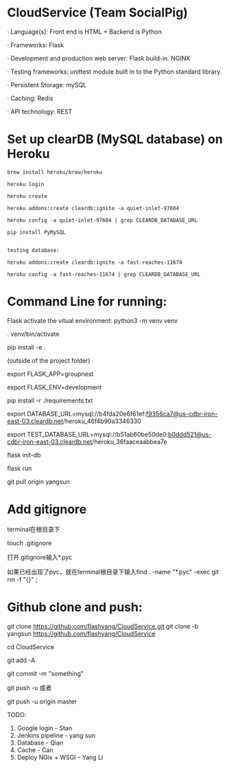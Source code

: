 # CloudService (Team SocialPig)

· Language(s): Front end is HTML + Backend is Python 
		     
· Frameworks: Flask

· Development and production web server:  Flask build-in. NGINX

· Testing frameworks: unittest module built in to the Python standard library. 

· Persistent Storage: mySQL

· Caching: Redis

· API technology: REST


# Set up clearDB (MySQL database) on Heroku
```shell
brew install heroku/brew/heroku

heroku login

heroku create

heroku addons:create cleardb:ignite -a quiet-inlet-97604

heroku config -a quiet-inlet-97604 | grep CLEARDB_DATABASE_URL

pip install PyMySQL


testing database:

heroku addons:create cleardb:ignite -a fast-reaches-11674

heroku config -a fast-reaches-11674 | grep CLEARDB_DATABASE_URL
```



# Command Line for running:
Flask activate the vitual environment:
python3 -m venv venv

. venv/bin/activate

pip install -e .

(outside of the project folder)

export FLASK_APP=groupnest

export FLASK_ENV=development

pip install -r ./requirements.txt

export DATABASE_URL=mysql://b4fda20e6f61ef:f9356ca7@us-cdbr-iron-east-03.cleardb.net/heroku_46f4b90a3346330

export TEST_DATABASE_URL=mysql://b51ab60be50de0:b0ddd521@us-cdbr-iron-east-03.cleardb.net/heroku_36faaceaabbea7e

flask init-db

flask run


git pull origin yangsun


# Add gitignore
terminal在根目录下

touch .gitignore

打开.gitignore输入*.pyc

如果已经出现了pyc，就在terminal根目录下输入find . -name "*.pyc" -exec git rm -f "{}" \;



# Github clone and push:

git clone https://github.com/flashyang/CloudService.git
git clone -b yangsun https://github.com/flashyang/CloudService

cd CloudService

git add -A

git commit -m "something"

git push -u 或者

git push -u origin master

TODO:
1.	Google login - Stan
2.	Jenkins pipeline - yang sun
3.	Database - Qian
4.	Cache - Can
5.	Deploy NGix + WSGI – Yang Li

